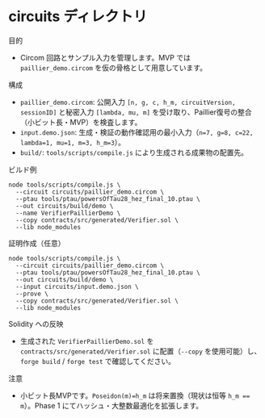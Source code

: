 circuits ディレクトリ
=====================

目的
- Circom 回路とサンプル入力を管理します。MVP では `paillier_demo.circom` を仮の骨格として用意しています。

構成
- `paillier_demo.circom`: 公開入力 `[n, g, c, h_m, circuitVersion, sessionID]` と秘密入力 `[lambda, mu, m]` を受け取り、Paillier復号の整合（小ビット長・MVP）を検査します。
- `input.demo.json`: 生成・検証の動作確認用の最小入力（`n=7, g=8, c=22, lambda=1, mu=1, m=3, h_m=3`）。
- `build/`: `tools/scripts/compile.js` により生成される成果物の配置先。

ビルド例
```
node tools/scripts/compile.js \
  --circuit circuits/paillier_demo.circom \
  --ptau tools/ptau/powersOfTau28_hez_final_10.ptau \
  --out circuits/build/demo \
  --name VerifierPaillierDemo \
  --copy contracts/src/generated/Verifier.sol \
  --lib node_modules
```

証明作成（任意）
```
node tools/scripts/compile.js \
  --circuit circuits/paillier_demo.circom \
  --ptau tools/ptau/powersOfTau28_hez_final_10.ptau \
  --out circuits/build/demo \
  --input circuits/input.demo.json \
  --prove \
  --copy contracts/src/generated/Verifier.sol \
  --lib node_modules
```

Solidity への反映
- 生成された `VerifierPaillierDemo.sol` を `contracts/src/generated/Verifier.sol` に配置（`--copy` を使用可能）し、`forge build` / `forge test` で確認してください。

注意
- 小ビット長MVPです。`Poseidon(m)=h_m` は将来置換（現状は恒等 `h_m == m`）。Phase 1 にてハッシュ・大整数最適化を拡張します。
